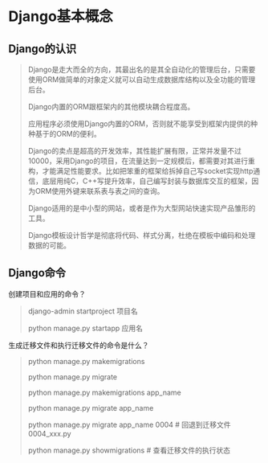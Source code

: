 # Django基本概念

## Django的认识

> Django是走大而全的方向，其最出名的是其全自动化的管理后台，只需要使用ORM做简单的对象定义就可以自动生成数据库结构以及全功能的管理后台。
>
> Django内置的ORM跟框架内的其他模块耦合程度高。
>
> 应用程序必须使用Django内置的ORM，否则就不能享受到框架内提供的种种基于的ORM的便利。
>
> Django的卖点是超高的开发效率，其性能扩展有限，正常并发量不过10000，采用Django的项目，在流量达到一定规模后，都需要对其进行重构，才能满足性能要求。比如把笨重的框架给拆掉自己写socket实现http通信，底层用纯C，C++写提升效率，自己编写封装与数据库交互的框架，因为ORM使用外键来联系表与表之间的查询。
>
> Django适用的是中小型的网站，或者是作为大型网站快速实现产品雏形的工具。
>
> Django模板设计哲学是彻底将代码、样式分离，杜绝在模板中编码和处理数据的可能。

## Django命令

创建项目和应用的命令？

> django-admin startproject 项目名
>
> python manage.py startapp 应用名

生成迁移文件和执行迁移文件的命令是什么？

> python manage.py makemigrations
>
> python manage.py migrate
>
> python manage.py makemigrations app\_name
>
> python manage.py migrate app\_name
>
> python manage.py migrate app\_name 0004  \# 回退到迁移文件0004\_xxx.py
>
> python manage.py showmigrations  \# 查看迁移文件的执行状态

## 



